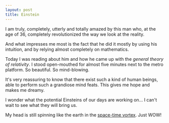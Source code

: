 ```yaml
---
layout: post
title: Einstein
---
```


I am truly, completely, utterly and totally amazed by this man who, at the age of 36, completely revolutionized the way we look at the reality.

And what impresses me most is the fact that he did it mostly by using his intuition, and by relying almost completely on mathematics.

Today I was reading about him and how he came up with the *general theory of relativity*. I stood open-mouthed for almost five minutes next to the metro platform. So beautiful. So mind-blowing.

It's very reassuring to know that there exist such a kind of human beings, able to perform such a grandiose mind feats. This gives me hope and makes me dreamy.

I wonder what the potential Einsteins of our days are working on... I can't wait to see what they will bring us.

My head is still spinning like the earth in the [space-time vortex](http://www.youtube.com/watch?v=XkAPv5s92z0). Just WOW!
